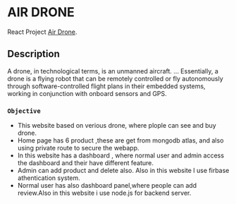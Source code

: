 # AIR DRONE

React Project [Air Drone](https://air-drone.web.app/).

## Description

A drone, in technological terms, is an unmanned aircraft. ... Essentially, a drone is a flying robot that can be remotely controlled or fly autonomously through software-controlled flight plans in their embedded systems, working in conjunction with onboard sensors and GPS.

### `Objective`

-   This website based on verious drone, where plople can see and buy drone.
-   Home page has 6 product ,these are get from mongodb atlas, and also using private route to secure the webapp.
-   In this website has a dashboard , where normal user and admin access the dashboard and their have different feature.
-   Admin can add product and delete also. Also in this website I use firbase athentication system.
-   Normal user has also dashboard panel,where people can add review.Also in this website i use node.js for backend server.

